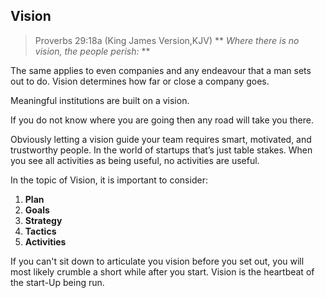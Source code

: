 ## Vision
> Proverbs 29:18a (King James Version,KJV)
> ** *Where there is no vision, the people perish:* ** 

The same applies to even companies and any endeavour that a man sets out to do.
Vision determines how far or close a company goes. 

Meaningful institutions are built on a vision.

If you do not know where you are going then any road will take you there.

Obviously letting a vision guide your team requires smart, motivated, and trustworthy people. In the world of startups that’s just table stakes.
When you see all activities as being useful, no activities are useful. 

In the topic of Vision, it is important to consider:

1. **Plan**
2. **Goals**
3. **Strategy**
4. **Tactics**
5. **Activities**

If you can't sit down to articulate you vision before you set out, you will most likely crumble a short while after you start.
Vision is the heartbeat of the start-Up being run.

